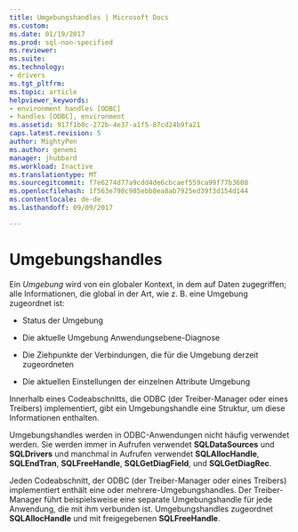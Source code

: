 ```yaml
---
title: Umgebungshandles | Microsoft Docs
ms.custom: 
ms.date: 01/19/2017
ms.prod: sql-non-specified
ms.reviewer: 
ms.suite: 
ms.technology:
- drivers
ms.tgt_pltfrm: 
ms.topic: article
helpviewer_keywords:
- environment handles [ODBC]
- handles [ODBC], environment
ms.assetid: 917f1b0c-272b-4e37-a1f5-87cd24b9fa21
caps.latest.revision: 5
author: MightyPen
ms.author: genemi
manager: jhubbard
ms.workload: Inactive
ms.translationtype: MT
ms.sourcegitcommit: f7e6274d77a9cdd4de6cbcaef559ca99f77b3608
ms.openlocfilehash: 1f563e798c985ebb8ea8ab7925ed39f3d154d144
ms.contentlocale: de-de
ms.lasthandoff: 09/09/2017

---
```

# <a name="environment-handles"></a>Umgebungshandles
Ein *Umgebung* wird von ein globaler Kontext, in dem auf Daten zugegriffen; alle Informationen, die global in der Art, wie z. B. eine Umgebung zugeordnet ist:  
  
-   Status der Umgebung  
  
-   Die aktuelle Umgebung Anwendungsebene-Diagnose  
  
-   Die Ziehpunkte der Verbindungen, die für die Umgebung derzeit zugeordneten  
  
-   Die aktuellen Einstellungen der einzelnen Attribute Umgebung  
  
 Innerhalb eines Codeabschnitts, die ODBC (der Treiber-Manager oder eines Treibers) implementiert, gibt ein Umgebungshandle eine Struktur, um diese Informationen enthalten.  
  
 Umgebungshandles werden in ODBC-Anwendungen nicht häufig verwendet werden. Sie werden immer in Aufrufen verwendet **SQLDataSources** und **SQLDrivers** und manchmal in Aufrufen verwendet **SQLAllocHandle**, **SQLEndTran**, **SQLFreeHandle**, **SQLGetDiagField**, und **SQLGetDiagRec**.  
  
 Jeden Codeabschnitt, der ODBC (der Treiber-Manager oder eines Treibers) implementiert enthält eine oder mehrere-Umgebungshandles. Der Treiber-Manager führt beispielsweise eine separate Umgebungshandle für jede Anwendung, die mit ihm verbunden ist. Umgebungshandles zugeordnet **SQLAllocHandle** und mit freigegebenen **SQLFreeHandle**.

